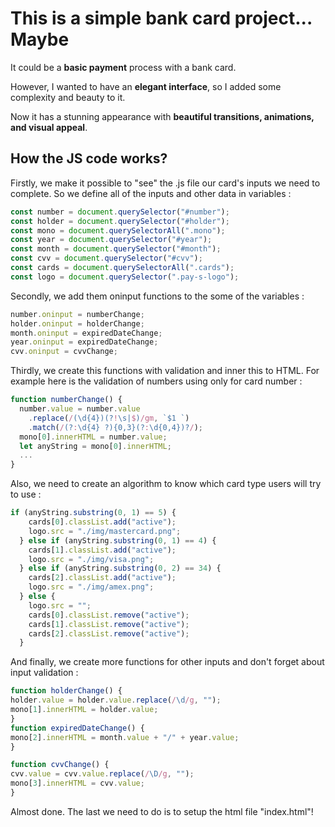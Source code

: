 # This is a simple bank card project... Maybe

It could be a **basic payment** process with a bank card.

However, I wanted to have an **elegant interface**, so I added some complexity and beauty to it.

Now it has a stunning appearance with **beautiful transitions, animations, and visual appeal**.

## How the JS code works?

Firstly, we make it possible to "see" the .js file our card's inputs we need to complete. So we define all of the inputs and other data in variables :

```js
const number = document.querySelector("#number");
const holder = document.querySelector("#holder");
const mono = document.querySelectorAll(".mono");
const year = document.querySelector("#year");
const month = document.querySelector("#month");
const cvv = document.querySelector("#cvv");
const cards = document.querySelectorAll(".cards");
const logo = document.querySelector(".pay-s-logo");
```

Secondly, we add them oninput functions to the some of the variables :

```js
number.oninput = numberChange;
holder.oninput = holderChange;
month.oninput = expiredDateChange;
year.oninput = expiredDateChange;
cvv.oninput = cvvChange;
```

Thirdly, we create this functions with validation and inner this to HTML. For example here is the validation of numbers using only for card number :

```js
function numberChange() {
  number.value = number.value
    .replace(/(\d{4})(?!\s|$)/gm, `$1 `)
    .match(/(?:\d{4} ?){0,3}(?:\d{0,4})?/);
  mono[0].innerHTML = number.value;
  let anyString = mono[0].innerHTML;
  ...
}
```

Also, we need to create an algorithm to know which card type users will try to use :
```js
if (anyString.substring(0, 1) == 5) {
    cards[0].classList.add("active");
    logo.src = "./img/mastercard.png";
  } else if (anyString.substring(0, 1) == 4) {
    cards[1].classList.add("active");
    logo.src = "./img/visa.png";
  } else if (anyString.substring(0, 2) == 34) {
    cards[2].classList.add("active");
    logo.src = "./img/amex.png";
  } else {
    logo.src = "";
    cards[0].classList.remove("active");
    cards[1].classList.remove("active");
    cards[2].classList.remove("active");
  }
```
And finally, we create more functions for other inputs and don't forget about input validation :

```js
function holderChange() {
holder.value = holder.value.replace(/\d/g, "");
mono[1].innerHTML = holder.value;
}
function expiredDateChange() {
mono[2].innerHTML = month.value + "/" + year.value;
}

function cvvChange() {
cvv.value = cvv.value.replace(/\D/g, "");
mono[3].innerHTML = cvv.value;
}
```

Almost done. The last we need to do is to setup the html file "index.html"!
